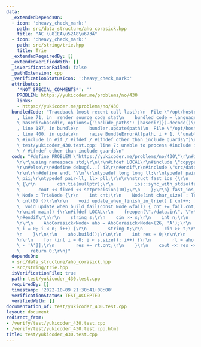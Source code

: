 ```yaml
---
data:
  _extendedDependsOn:
  - icon: ':heavy_check_mark:'
    path: src/data_structure/aho_corasick.hpp
    title: "AC \u81EA\u52A8\u673A"
  - icon: ':heavy_check_mark:'
    path: src/string/trie.hpp
    title: Trie
  _extendedRequiredBy: []
  _extendedVerifiedWith: []
  _isVerificationFailed: false
  _pathExtension: cpp
  _verificationStatusIcon: ':heavy_check_mark:'
  attributes:
    '*NOT_SPECIAL_COMMENTS*': ''
    PROBLEM: https://yukicoder.me/problems/no/430
    links:
    - https://yukicoder.me/problems/no/430
  bundledCode: "Traceback (most recent call last):\n  File \"/opt/hostedtoolcache/Python/3.10.7/x64/lib/python3.10/site-packages/onlinejudge_verify/documentation/build.py\"\
    , line 71, in _render_source_code_stat\n    bundled_code = language.bundle(stat.path,\
    \ basedir=basedir, options={'include_paths': [basedir]}).decode()\n  File \"/opt/hostedtoolcache/Python/3.10.7/x64/lib/python3.10/site-packages/onlinejudge_verify/languages/cplusplus.py\"\
    , line 187, in bundle\n    bundler.update(path)\n  File \"/opt/hostedtoolcache/Python/3.10.7/x64/lib/python3.10/site-packages/onlinejudge_verify/languages/cplusplus_bundle.py\"\
    , line 400, in update\n    raise BundleErrorAt(path, i + 1, \"unable to process\
    \ #include in #if / #ifdef / #ifndef other than include guards\")\nonlinejudge_verify.languages.cplusplus_bundle.BundleErrorAt:\
    \ test/yukicoder_430.test.cpp: line 7: unable to process #include in #if / #ifdef\
    \ / #ifndef other than include guards\n"
  code: "#define PROBLEM \"https://yukicoder.me/problems/no/430\"\r\n#include <bits/stdc++.h>\r\
    \n\r\nusing namespace std;\r\n\r\n#ifdef LOCAL\r\n#include \"copypaste/debug.h\"\
    \r\n#else\r\n#define debug(...) 42\r\n#endif\r\n#include \"src/data_structure/aho_corasick.hpp\"\
    \r\n\r\n#define endl '\\n'\r\ntypedef long long ll;\r\ntypedef pair<int, int>\
    \ pii;\r\ntypedef pair<ll, ll> pll;\r\n\r\nstruct fast_ios {\r\n    fast_ios()\
    \ {\r\n        cin.tie(nullptr);\r\n        ios::sync_with_stdio(false);\r\n \
    \       cout << fixed << setprecision(10);\r\n    };\r\n} fast_ios_;\r\n\r\nstruct\
    \ Node : TrieNode {\r\n    int cnt;\r\n    Node(int char_size) : TrieNode(char_size),\
    \ cnt(0) {}\r\n\r\n    void update_when_finish_in_trie() { cnt++; }\r\n\r\n  \
    \  void update_when_build_fail(const Node &fail) { cnt += fail.cnt; }\r\n};\r\n\
    \r\nint main() {\r\n#ifdef LOCAL\r\n    freopen(\"./data.in\", \"r\", stdin);\r\
    \n#endif\r\n\r\n    string s;\r\n    cin >> s;\r\n    int n;\r\n    cin >> n;\r\
    \n\r\n    AhoCorasick<Node> aho = AhoCorasick<Node>(26, 'A');\r\n    for (int\
    \ i = 0; i < n; i++) {\r\n        string t;\r\n        cin >> t;\r\n        aho.add(t);\r\
    \n    }\r\n\r\n    aho.build();\r\n\r\n    int res = 0;\r\n\r\n    Node rt = aho.nodes[aho.root];\r\
    \n\r\n    for (int i = 0; i < s.size(); i++) {\r\n        rt = aho.nodes[rt.nxt[s[i]\
    \ - 'A']];\r\n        res += rt.cnt;\r\n    }\r\n    cout << res << endl;\r\n\
    \    return 0;\r\n}"
  dependsOn:
  - src/data_structure/aho_corasick.hpp
  - src/string/trie.hpp
  isVerificationFile: true
  path: test/yukicoder_430.test.cpp
  requiredBy: []
  timestamp: '2022-10-09 21:30:41+08:00'
  verificationStatus: TEST_ACCEPTED
  verifiedWith: []
documentation_of: test/yukicoder_430.test.cpp
layout: document
redirect_from:
- /verify/test/yukicoder_430.test.cpp
- /verify/test/yukicoder_430.test.cpp.html
title: test/yukicoder_430.test.cpp
---
```


